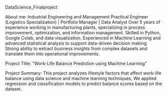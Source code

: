 DataScience_Finalproject

About me:
Industrial Engineering and Management Practical Engineer (Logistics Specialization) | Portfolio Manager | Data Analyst
Over 5 years of experience working in manufacturing plants, specializing in process improvement, optimization, and information management.
Skilled in Python, Google Colab, and data visualization.
Experienced in Machine Learning and advanced statistical analysis to support data-driven decision making.
Strong ability to extract business insights from complex datasets and translate them into operational improvements.

Project Title:
"Work-Life Balance Prediction using Machine Learning"

Project Summary:
This project analyzes lifestyle factors that affect work-life balance using data science and machine learning techniques, We applied regression and classification models to predict balance scores based on the dataset.


